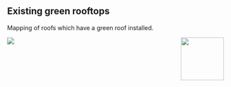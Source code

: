 ## Existing green rooftops

Mapping of roofs which have a green roof installed.

<div style="width: 100%;"><img style="width:100px; float:right;" src="data/gtif/images/logos/dlr_no_text.png"></img></div>

<img src="data/gtif/images/legends/gr_existing.png"></img>
